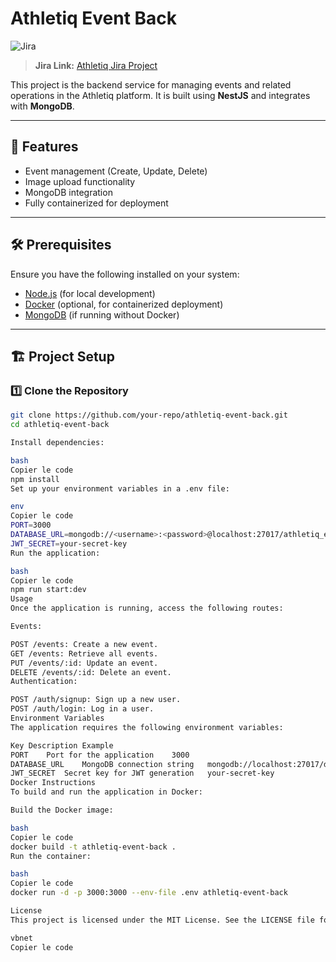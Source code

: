 # Athletiq Event Back

![Jira](https://img.shields.io/badge/Jira-Project%20Link-blue?logo=jira&style=flat-square)  

> **Jira Link:** [Athletiq Jira Project](https://aymane-bisdaoune.atlassian.net/jira/software/projects/AEB/boards/9?atlOrigin=eyJpIjoiOTY5YmJlM2JmZGJkNGY0MzljZDIwM2EyMmNiYjJmZDIiLCJwIjoiaiJ9)

This project is the backend service for managing events and related operations in the Athletiq platform. It is built using **NestJS** and integrates with **MongoDB**.

---

## 🚀 Features

- Event management (Create, Update, Delete)
- Image upload functionality
- MongoDB integration
- Fully containerized for deployment

---

## 🛠️ Prerequisites

Ensure you have the following installed on your system:

- [Node.js](https://nodejs.org/) (for local development)
- [Docker](https://www.docker.com/) (optional, for containerized deployment)
- [MongoDB](https://www.mongodb.com/) (if running without Docker)

---

## 🏗️ Project Setup

### 1️⃣ Clone the Repository

```bash
git clone https://github.com/your-repo/athletiq-event-back.git
cd athletiq-event-back

Install dependencies:

bash
Copier le code
npm install
Set up your environment variables in a .env file:

env
Copier le code
PORT=3000
DATABASE_URL=mongodb://<username>:<password>@localhost:27017/athletiq_events
JWT_SECRET=your-secret-key
Run the application:

bash
Copier le code
npm run start:dev
Usage
Once the application is running, access the following routes:

Events:

POST /events: Create a new event.
GET /events: Retrieve all events.
PUT /events/:id: Update an event.
DELETE /events/:id: Delete an event.
Authentication:

POST /auth/signup: Sign up a new user.
POST /auth/login: Log in a user.
Environment Variables
The application requires the following environment variables:

Key	Description	Example
PORT	Port for the application	3000
DATABASE_URL	MongoDB connection string	mongodb://localhost:27017/db_name
JWT_SECRET	Secret key for JWT generation	your-secret-key
Docker Instructions
To build and run the application in Docker:

Build the Docker image:

bash
Copier le code
docker build -t athletiq-event-back .
Run the container:

bash
Copier le code
docker run -d -p 3000:3000 --env-file .env athletiq-event-back

License
This project is licensed under the MIT License. See the LICENSE file for details.

vbnet
Copier le code
